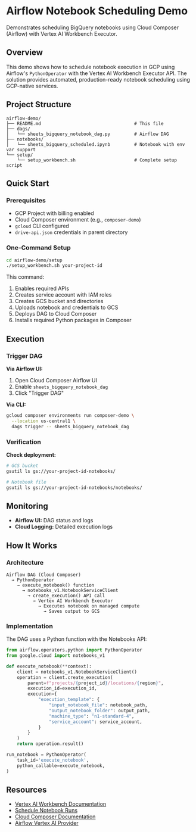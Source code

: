 # Airflow Notebook Scheduling Demo

Demonstrates scheduling BigQuery notebooks using Cloud Composer (Airflow) with Vertex AI Workbench Executor.

## Overview

This demo shows how to schedule notebook execution in GCP using Airflow's `PythonOperator` with the Vertex AI Workbench Executor API. The solution provides automated, production-ready notebook scheduling using GCP-native services.

## Project Structure

```
airflow-demo/
├── README.md                                   # This file
├── dags/
│   └── sheets_bigquery_notebook_dag.py         # Airflow DAG
├── notebooks/
│   └── sheets_bigquery_scheduled.ipynb         # Notebook with env var support
└── setup/
    └── setup_workbench.sh                      # Complete setup script
```

## Quick Start

### Prerequisites

- GCP Project with billing enabled
- Cloud Composer environment (e.g., `composer-demo`)
- `gcloud` CLI configured
- `drive-api.json` credentials in parent directory

### One-Command Setup

```bash
cd airflow-demo/setup
./setup_workbench.sh your-project-id
```

This command:
1. Enables required APIs
2. Creates service account with IAM roles
3. Creates GCS bucket and directories
4. Uploads notebook and credentials to GCS
5. Deploys DAG to Cloud Composer
6. Installs required Python packages in Composer

## Execution

### Trigger DAG

**Via Airflow UI:**
1. Open Cloud Composer Airflow UI
2. Enable `sheets_bigquery_notebook_dag`
3. Click "Trigger DAG"

**Via CLI:**
```bash
gcloud composer environments run composer-demo \
  --location us-central1 \
  dags trigger -- sheets_bigquery_notebook_dag
```

### Verification

**Check deployment:**
```bash
# GCS bucket
gsutil ls gs://your-project-id-notebooks/

# Notebook file
gsutil ls gs://your-project-id-notebooks/notebooks/
```

## Monitoring

- **Airflow UI:** DAG status and logs
- **Cloud Logging:** Detailed execution logs

## How It Works

### Architecture

```
Airflow DAG (Cloud Composer)
  → PythonOperator
    → execute_notebook() function
      → notebooks_v1.NotebookServiceClient
        → create_execution() API call
          → Vertex AI Workbench Executor
            → Executes notebook on managed compute
              → Saves output to GCS
```

### Implementation

The DAG uses a Python function with the Notebooks API:

```python
from airflow.operators.python import PythonOperator
from google.cloud import notebooks_v1

def execute_notebook(**context):
    client = notebooks_v1.NotebookServiceClient()
    operation = client.create_execution(
        parent=f"projects/{project_id}/locations/{region}",
        execution_id=execution_id,
        execution={
            "execution_template": {
                "input_notebook_file": notebook_path,
                "output_notebook_folder": output_path,
                "machine_type": "n1-standard-4",
                "service_account": service_account,
            }
        }
    )
    return operation.result()

run_notebook = PythonOperator(
    task_id='execute_notebook',
    python_callable=execute_notebook,
)
```

## Resources

- [Vertex AI Workbench Documentation](https://cloud.google.com/vertex-ai/docs/workbench/instances/introduction)
- [Schedule Notebook Runs](https://cloud.google.com/vertex-ai/docs/workbench/instances/schedule-notebook-run-quickstart)
- [Cloud Composer Documentation](https://cloud.google.com/composer/docs)
- [Airflow Vertex AI Provider](https://airflow.apache.org/docs/apache-airflow-providers-google/stable/operators/cloud/vertex_ai.html)
